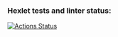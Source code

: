 ### Hexlet tests and linter status:
[![Actions Status](https://github.com/serejacream/python-project-lvl1/workflows/hexlet-check/badge.svg)](https://github.com/serejacream/python-project-lvl1/actions)